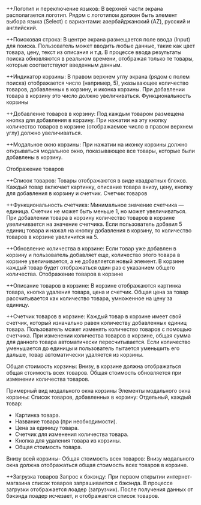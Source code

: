 ++Логотип и переключение языков:
В верхней части экрана располагается логотип.
Рядом с логотипом должен быть элемент выбора языка (Select) с вариантами: азербайджанский (AZ), русский и английский.

++Поисковая строка:
В центре экрана размещается поле ввода (Input) для поиска.
Пользователь может вводить любые данные, такие как цвет товара, цену, текст из описания и т.д.
В процессе ввода результаты поиска обновляются в реальном времени, отображая только те товары, которые соответствуют введенным данным.

++Индикатор корзины:
В правом верхнем углу экрана (рядом с полем поиска) отображается число (например, 5), указывающее количество товаров, добавленных в корзину, и иконка корзины.
При добавлении товара в корзину это число должно увеличиваться.
Функциональность корзины

++Добавление товаров в корзину:
Под каждым товаром размещена кнопка для добавления в корзину.
При нажатии на эту кнопку количество товаров в корзине (отображаемое число в правом верхнем углу) должно увеличиваться.

++Модальное окно корзины:
При нажатии на иконку корзины должно открываться модальное окно, показывающее все товары, которые были добавлены в корзину.

Отображение товаров

++Список товаров:
Товары отображаются в виде квадратных блоков.
Каждый товар включает картинку, описание товара внизу, цену, кнопку для добавления в корзину и счетчик.
Счетчик товаров

++Функциональность счетчика:
Минимальное значение счетчика — единица. Счетчик не может быть меньше 1, но может увеличиваться.
При добавлении товара в корзину количество товаров в корзине увеличивается на значение счетчика.
Если пользователь добавил 5 единиц товара и нажал на кнопку добавления в корзину, то количество товаров в корзине увеличится на 5.

++Обновление количества в корзине:
Если товар уже добавлен в корзину и пользователь добавляет еще, количество этого товара в корзине увеличивается, а не добавляется новый элемент.
В корзине каждый товар будет отображаться один раз с указанием общего количества.
Отображение товаров в корзине

++Описание товаров в корзине:
В корзине отображаются картинка товара, кнопка удаления товара, цена и счетчик.
Общая цена за товар рассчитывается как количество товара, умноженное на цену за единицу.

++Счетчик товаров в корзине:
Каждый товар в корзине имеет свой счетчик, который изначально равен количеству добавленных единиц товара.
Пользователь может изменять количество товаров с помощью счетчика.
При изменении количества товаров в корзине, общая сумма для данного товара автоматически пересчитывается.
Если количество уменьшается до единицы и пользователь пытается уменьшить его дальше, товар автоматически удаляется из корзины.

Общая стоимость корзины:
Внизу, в корзине должна отображаться общая стоимость всех товаров.
Общая стоимость обновляется при изменении количества товаров.

Примерный вид модального окна корзины
Элементы модального окна корзины:
Список товаров, добавленных в корзину:
Отдельный, каждый товар:

- Картинка товара.
- Название товара (при необходимости).
- Цена за единицу товара.
- Счетчик для изменения количества товара.
- Кнопка для удаления товара из корзины.
- Общая стоимость товара.

Внизу всей корзины- Общая стоимость всех товаров:
Внизу модального окна должна отображаться общая стоимость всех товаров в корзине.

++Загрузка товаров
Запрос к бэкэнду:
При первом открытии интернет-магазина список товаров запрашивается с бэкэнда.
В процессе загрузки отображается лоадер (загрузчик).
После получения данных от бэкэнда лоадер исчезает, и отображается список товаров.

<!-- Фильтрация товаров
Категории и атрибуты:
Товары можно фильтровать по категориям (например, ноутбуки, телефоны и т.д.), цвет и тд и тп.

+-Работа фильтров:
Фильтры должны работать совместно. Например, при выборе категории "Ноутбуки" и цвета "черный" остаются только черные ноутбуки.
Фильтрация должна применяться в реальном времени, обновляя список товаров в зависимости от выбранных фильтров. -->

